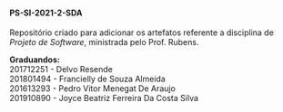 #### PS-SI-2021-2-SDA

Repositório criado para adicionar os artefatos referente a disciplina de _Projeto de Software_, ministrada pelo Prof. Rubens. 

**Graduandos:** </br>
201712251 - Delvo Resende </br>
201801494	- Francielly de Souza Almeida</br>
201613293 - Pedro Vitor Menegat De Araujo </br>
201910890 - Joyce Beatriz Ferreira Da Costa Silva

